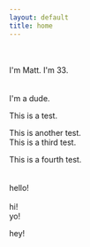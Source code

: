 ```yaml
---
layout: default
title: home
---
```

<br>
<br>
I'm Matt.
I'm 33.<br><br><br>
I'm a dude.

This is a test.


This is another test.<br>
This is a third test.<br>

This is a fourth test.<br>
<br>
<br>
hello!<br>
<br>
hi!
<br>
yo!<br>

hey!
